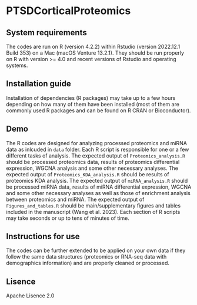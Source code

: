 # PTSDCorticalProteomics

## System requirements
The codes are run on R (version 4.2.2) within Rstudio (version 2022.12.1 Build 353) on a Mac (macOS Venture 13.2.1). They should be run properly on R with version >= 4.0 and recent versions of Rstudio and operating systems.

## Installation guide
Installation of dependencies (R packages) may take up to a few hours depending on how many of them have been installed (most of them are commonly used R packages and can be found on R CRAN or Bioconductor).

## Demo
The R codes are designed for analyzing processed proteomics and miRNA data as inlcuded in `data` folder. Each R script is responsible for one or a few different tasks of analysis.
The expected output of `Proteomics_analysis.R` should be processed proteomics data, results of proteomics differential expression, WGCNA analysis and some other necessary analyses.
The expected output of `Proteomics_KDA_analysis.R` should be results of proteomics KDA analysis.
The expected output of `miRNA_analysis.R` should be processed miRNA data, results of miRNA differential expression, WGCNA and some other necessary analyses as well as those of enrichment analysis between proteomics and miRNA.
The expected output of `Figures_and_tables.R` should be main/supplementary figures and tables included in the manuscript (Wang et al. 2023).
Each section of R scripts may take seconds or up to tens of minutes of time.

## Instructions for use
The codes can be further extended to be applied on your own data if they follow the same data structures (proteomics or RNA-seq data with demographics information) and are properly cleaned or processed.

## Lisence
Apache Lisence 2.0
